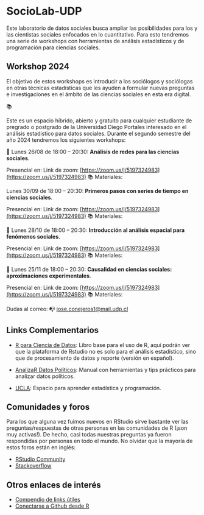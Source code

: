 # SocioLab-UDP

Este laboratorio de datos sociales busca ampliar las posibilidades para los y las cientistas sociales enfocados en lo cuantitativo. Para esto tendremos una serie de workshops con herramientas de análisis estadísticos y de programación para ciencias sociales. 

## Workshop 2024

El objetivo de estos workshops es introducir a los sociólogos y sociólogas en otras técnicas estadísticas que les ayuden a formular nuevas preguntas e investigaciones en el ámbito de las ciencias sociales en esta era digital.

:books: []() 

Este es un espacio híbrido, abierto y gratuito para cualquier estudiante de pregrado o postgrado de la Universidad Diego Portales interesado en el análisis estadístico para datos sociales. Durante el segundo semestre del año 2024 tendremos los siguientes workshops: 

:pushpin: Lunes 26/08 de 18:00 – 20:30: **Análisis de redes para las ciencias sociales**.

Presencial en: 
Link de zoom: [https://zoom.us/j/5197324983](https://zoom.us/j/5197324983)
:books: Materiales: 

Lunes 30/09 de 18:00 – 20:30: **Primeros pasos con series de tiempo en ciencias sociales**. 

Presencial en: 
Link de zoom: [https://zoom.us/j/5197324983](https://zoom.us/j/5197324983)
:books: Materiales: 

:pushpin: Lunes 28/10 de 18:00 – 20:30: **Introducción al análisis espacial para fenómenos sociales**.

Presencial en: 
Link de zoom: [https://zoom.us/j/5197324983](https://zoom.us/j/5197324983)
:books: Materiales: 

:pushpin: Lunes 25/11 de 18:00 – 20:30: **Causalidad en ciencias sociales: aproximaciones experimentales**.

Presencial en: 
Link de zoom: [https://zoom.us/j/5197324983](https://zoom.us/j/5197324983)
:books: Materiales: 

Dudas al correo: :mailbox_with_no_mail: [jose.conejeros1@mail.udp.cl](jose.conejeros1@mail.udp.cl)


## Links Complementarios

- [R para Ciencia de Datos](https://r4ds.hadley.nz/): Libro base para el uso de R, aquí podrán ver que la plataforma de Rstudio no es solo para el análisis estadístico, sino que de procesamiento de datos y reporte (versión en español).

- [AnalizaR Datos Políticos](https://arcruz0.github.io/libroadp/index.html): Manual con herramientas y tips prácticos para analizar datos políticos.

- [UCLA](https://stats.oarc.ucla.edu/r/): Espacio para aprender estadística y programación.


## Comunidades y foros

Para los que alguna vez fuimos nuevos en RStudio sirve bastante ver las preguntas/respuestas de otras personas en las comunidades de R (¡son muy activas!). De hecho, casi todas nuestras preguntas ya fueron respondidas por personas en todo el mundo. No olvidar que la mayoría de estos foros están en inglés:

+ [RStudio Community](https://community.rstudio.com/)
+ [Stackoverflow](https://stackoverflow.com/questions/tagged/r)

## Otros enlaces de interés

+ [Compendio de links útiles](https://www.lecy.info/r-for-public-policy)
+ [Conectarse a Github desde R](https://happygitwithr.com/rstudio-git-github.html#clone-the-new-github-repository-to-your-computer-via-rstudio)